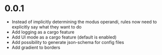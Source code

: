 # 0.0.1

- Instead of implicitly determining the modus operandi, rules now need to explicitly say what they want to do
- Add logging as a cargo feature
- Add UI mode as a cargo feature (default is enabled)
- Add possibility to generate json-schema for config files
- Add gradient to borders

